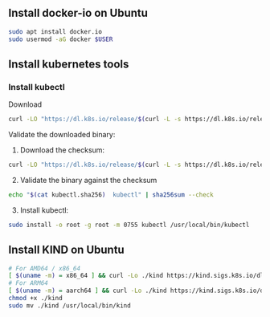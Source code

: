 ## Install docker-io on Ubuntu
```sh
sudo apt install docker.io
sudo usermod -aG docker $USER
```

## Install kubernetes tools
### Install kubectl
Download    
```sh
curl -LO "https://dl.k8s.io/release/$(curl -L -s https://dl.k8s.io/release/stable.txt)/bin/linux/amd64/kubectl"
```
Validate the downloaded binary:   
1. Download the checksum:
```sh
curl -LO "https://dl.k8s.io/release/$(curl -L -s https://dl.k8s.io/release/stable.txt)/bin/linux/amd64/kubectl.sha256"
```
2. Validate the binary against the checksum
```sh
echo "$(cat kubectl.sha256)  kubectl" | sha256sum --check
``` 
3. Install kubectl:   
```sh
sudo install -o root -g root -m 0755 kubectl /usr/local/bin/kubectl
```
## Install KIND on Ubuntu
```sh
# For AMD64 / x86_64
[ $(uname -m) = x86_64 ] && curl -Lo ./kind https://kind.sigs.k8s.io/dl/v0.20.0/kind-linux-amd64
# For ARM64
[ $(uname -m) = aarch64 ] && curl -Lo ./kind https://kind.sigs.k8s.io/dl/v0.20.0/kind-linux-arm64
chmod +x ./kind
sudo mv ./kind /usr/local/bin/kind
```